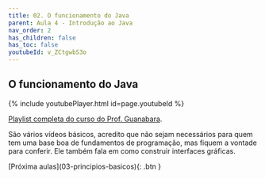 ```yaml
---
title: 02. O funcionamento do Java
parent: Aula 4 - Introdução ao Java
nav_order: 2
has_children: false
has_toc: false
youtubeId: v_ZCtgwbS3o
---
```


## O funcionamento do Java

{% include youtubePlayer.html id=page.youtubeId %}


[Playlist completa do curso do Prof. Guanabara](https://www.youtube.com/watch?v=sTX0UEplF54&list=PLHz_AreHm4dkI2ZdjTwZA4mPMxWTfNSpR).

São vários vídeos básicos, acredito que não sejam necessários para quem tem uma base boa de fundamentos de programação, mas fiquem a vontade para conferir.
Ele também fala em como construir interfaces gráficas.



<span class="fs-3 float-right">
[Próxima aulas](03-principios-basicos){: .btn }
</span>
